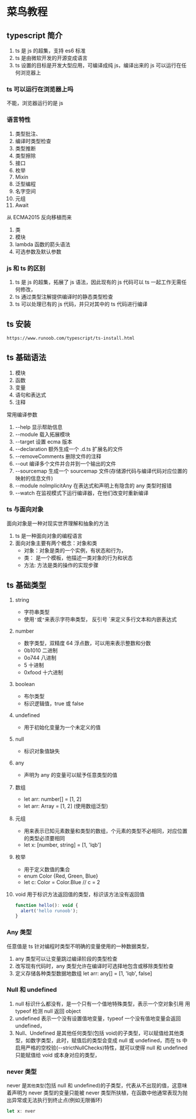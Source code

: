# 菜鸟教程

## typescript 简介

1. ts 是 js 的超集，支持 es6 标准
2. ts 是由微软开发的开源变成语言
3. ts 设置的目标是开发大型应用，可编译成纯 js，编译出来的 js 可以运行在任何浏览器上

### ts 可以运行在浏览器上吗

不能，浏览器运行的是 js

### 语言特性

1. 类型批注、
2. 编译时类型检查
3. 类型推断
4. 类型擦除
5. 接口
6. 枚举
7. Mixin
8. 泛型编程
9. 名字空间
10. 元组
11. Await

从 ECMA2015 反向移植而来

1. 类
2. 模块
3. lambda 函数的箭头语法
4. 可选参数及默认参数

### js 和 ts 的区别

1. ts 是 js 的超集，拓展了 js 语法，因此现有的 js 代码可以 ts 一起工作无需任何修改，
2. ts 通过类型注解提供编译时的静态类型检查
3. ts 可以处理已有的 js 代码，并只对其中的 ts 代码进行编译

## ts 安装

```
https://www.runoob.com/typescript/ts-install.html
```

## ts 基础语法

1. 模块
2. 函数
3. 变量
4. 语句和表达式
5. 注释

常用编译参数

1. --help 显示帮助信息
2. --module 载入拓展模块
3. --target 设置 ecma 版本
4. --declaration 额外生成一个 .d.ts 扩展名的文件
5. --removeComments 删除文件的注释
6. --out 编译多个文件并合并到一个输出的文件
7. --sourcemap 生成一个 sourcemap 文件(存储源代码与编译代码对应位置的映射的信息文件)
8. --module nolmplicitAny 在表达式和声明上有隐含的 any 类型时报错
9. --watch 在监视模式下运行编译器，在他们改变时重新编译

### ts 与面向对象

面向对象是一种对现实世界理解和抽象的方法

1. ts 是一种面向对象的编程语言
2. 面向对象主要有两个概念：对象和类
   - 对象：对象是类的一个实例，有状态和行为，
   - 类： 是一个模板，他描述一类对象的行为和状态
   - 方法: 方法是类的操作的实现步骤

## ts 基础类型

1. string
   - 字符串类型
   - 使用`'`或`"`来表示字符串类型， 反引号 `来定义多行文本和内嵌表达式
2. number
   - 数字类型，双精度 64 浮点数，可以用来表示整数和分数
   - 0b1010 二进制
   - 0o744 八进制
   - 5 十进制
   - 0xfood 十六进制
3. boolean
   - 布尔类型
   - 标识逻辑值，true 或 false
4. undefined
   - 用于初始化变量为一个未定义的值
5. null
   - 标识对象值缺失
6. any
   - 声明为 any 的变量可以赋予任意类型的值
7. 数组
   - let arr: number[] = [1, 2]
   - let arr: Array<number> = [1, 2] (使用数组泛型)
8. 元组
   - 用来表示已知元素数量和类型的数组，个元素的类型不必相同，对应位置的类型必须要相同
   - let x: [number, string] = [1, 'lqb']
9. 枚举
   - 用于定义数值的集合
   - enum Color {Red, Green, Blue}
   - let c: Color = Color.Blue // c = 2
10. void 用于标识方法返回值的类型，标识该方法没有返回值

    ```js
    function hello(): void {
      alert('hello runoob');
    }
    ```

### Any 类型

任意值是 ts 针对编程时类型不明确的变量使用的一种数据类型，

1. any 类型可以让变量跳过编译阶段的类型检查
2. 改写现有代码时，any 类型允许在编译时可选择地包含或移除类型检查
3. 定义存储各种类型数据地数组 let arr: any[] = [1, 'lqb', false]

### Null 和 undefined

1. null 标识什么都没有，是一个只有一个值地特殊类型，表示一个空对象引用 用 typeof 检测 null 返回 object
2. undefined 表示一个没有设置值地变量，typeof 一个没有值地变量会返回 undefined，
3. Null、Undefined 是其他任何类型(包括 void)的子类型，可以赋值给其他类型，如数字类型，此时，赋值后的类型会变成 null 或 undefined，而在 ts 中启用严格的空校验(--strictNullChecks)特性，就可以使得 null 和 undefined 只能赋值给 void 或本身对应的类型，

### never 类型

never 是`其他类型`(包括 null 和 undefined)的子类型，代表从不出现的值，这意味着声明为 never 类型的变量只能被 never 类型所扶植，在函数中他通常表现为抛出异常或无法执行到终止点(例如无限循环)
```js
let x: nver
```